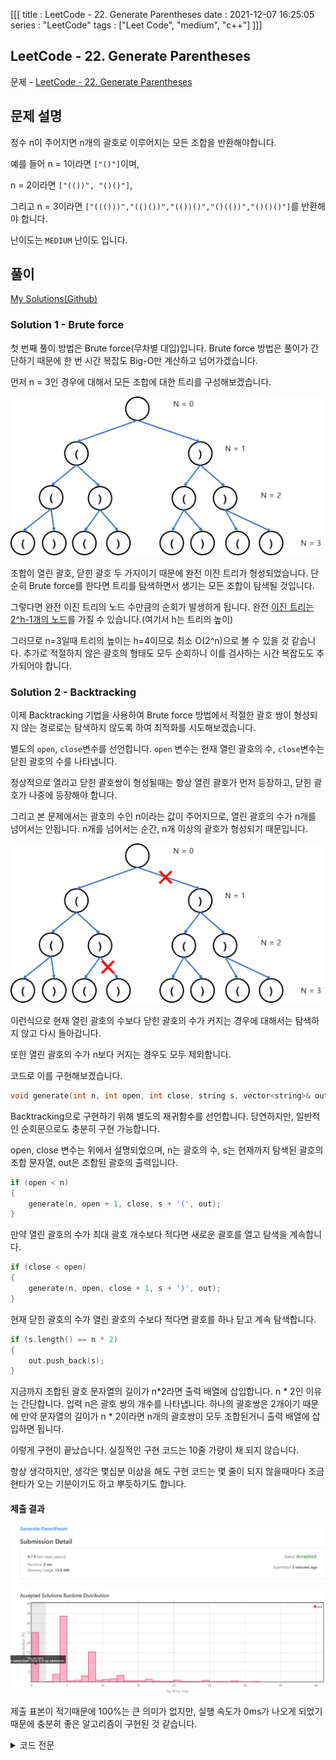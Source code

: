 [[[
title : LeetCode - 22. Generate Parentheses
date : 2021-12-07 16:25:05
series : "LeetCode"
tags : ["Leet Code", "medium", "c++"]
]]]

## LeetCode - 22. Generate Parentheses
문제 - [LeetCode - 22. Generate Parentheses](https://leetcode.com/problems/generate-parentheses/)

## 문제 설명
정수 n이 주어지면 n개의 괄호로 이루어지는 모든 조합을 반환해야합니다.

예를 들어 n = 1이라면 `["()"]`이며, 

n = 2이라면 `["(())", "()()"]`, 

그리고 n = 3이라면 `["((()))","(()())","(())()","()(())","()()()"]`를 반환해야 합니다.

난이도는 `MEDIUM` 난이도 입니다.

## 풀이
[My Solutions(Github)](https://github.com/LDobac/leetcode/tree/master/22.%20Generate%20Parentheses)

### Solution 1 - Brute force

첫 번째 풀이 방법은 Brute force(무차별 대입)입니다. Brute force 방법은 풀이가 간단하기 때문에 한 번 시간 복잡도 Big-O만 계산하고 넘어가겠습니다.

먼저 n = 3인 경우에 대해서 모든 조합에 대한 트리를 구성해보겠습니다.

![Solution 1 result](./assets/images/leet_code/22/example_1.png)

조합이 열린 괄호, 닫힌 괄호 두 가지이기 때문에 완전 이진 트리가 형성되었습니다. 단순히 Brute force를 한다면 트리를 탐색하면서 생기는 모든 조합이 탐색될 것입니다.

그렇다면 완전 이진 트리의 노드 수만큼의 순회가 발생하게 됩니다. 완전 [이진 트리는 2^h-1개의 노드](https://ko.wikipedia.org/wiki/%EC%9D%B4%EC%A7%84_%ED%8A%B8%EB%A6%AC)를 가질 수 있습니다.(여기서 h는 트리의 높이)

그러므로 n=3일때 트리의 높이는 h=4이므로 최소 O(2^n)으로 볼 수 있을 것 같습니다. 추가로 적절하지 않은 괄호의 형태도 모두 순회하니 이를 검사하는 시간 복잡도도 추가되어야 합니다.

### Solution 2 - Backtracking
이제 Backtracking 기법을 사용하여 Brute force 방법에서 적절한 괄호 쌍이 형성되지 않는 경로로는 탐색하지 않도록 하여 최적화를 시도해보겠습니다.

별도의 `open`, `close`변수를 선언합니다. `open` 변수는 현재 열린 괄호의 수, `close`변수는 닫힌 괄호의 수를 나타냅니다.

정상적으로 열리고 닫힌 괄호쌍이 형성될때는 항상 열린 괄호가 먼저 등장하고, 닫힌 괄호가 나중에 등장해야 합니다. 

그리고 본 문제에서는 괄호의 수인 n이라는 값이 주어지므로, 열린 괄호의 수가 n개를 넘어서는 안됩니다. n개를 넘어서는 순간, n개 이상의 괄호가 형성되기 때문입니다.

![example 2](./assets/images/leet_code/22/example_2.png)

이런식으로 현재 열린 괄호의 수보다 닫힌 괄호의 수가 커지는 경우에 대해서는 탐색하지 않고 다시 돌아갑니다.

또한 열린 괄호의 수가 n보다 커지는 경우도 모두 제외합니다.

코드로 이를 구현해보겠습니다.

```c++
void generate(int n, int open, int close, string s, vector<string>& out) {...}
```

Backtracking으로 구현하기 위해 별도의 재귀함수를 선언합니다. 당연하지만, 일반적인 순회문으로도 충분히 구현 가능합니다.

open, close 변수는 위에서 설명되었으며, n는 괄호의 수, s는 현재까지 탐색된 괄호의 조합 문자열, out은 조합된 괄호의 출력입니다.

```c++
if (open < n)
{
    generate(n, open + 1, close, s + '(', out);
}
```

만약 열린 괄호의 수가 최대 괄호 개수보다 적다면 새로운 괄호를 열고 탐색을 계속합니다.

```c++
if (close < open)
{
    generate(n, open, close + 1, s + ')', out);
}
```
현재 닫힌 괄호의 수가 열린 괄호의 수보다 적다면 괄호를 하나 닫고 계속 탐색합니다.

```c++
if (s.length() == n * 2)
{
    out.push_back(s);
}
```

지금까지 조합된 괄호 문자열의 길이가 n*2라면 출력 배열에 삽입합니다. n * 2인 이유는 간단합니다. 입력 n은 괄호 쌍의 개수를 나타냅니다. 하나의 괄호쌍은 2개이기 때문에 만약 문자열의 길이가 n * 2이라면 n개의 괄호쌍이 모두 조합된거니 출력 배열에 삽입하면 됩니다.

이렇게 구현이 끝났습니다. 실질적인 구현 코드는 10줄 가량이 채 되지 않습니다. 

항상 생각하지만, 생각은 몇십분 이상을 해도 구현 코드는 몇 줄이 되지 않을때마다 조금 현타가 오는 기분이기도 하고 뿌듯하기도 합니다.

#### 제출 결과
![Solution 1 result](./assets/images/leet_code/22/result_1.png)

제출 표본이 적기때문에 100%는 큰 의미가 없지만, 실행 속도가 0ms가 나오게 되었기 때문에 충분히 좋은 알고리즘이 구현된 것 같습니다.

<details>
<summary>코드 전문</summary>

```c++
class Solution {
public:
    vector<string> generateParenthesis(int n) {
        vector<string> result;

        generate(n, 0, 0, "", result);

        return result;
    }

    void generate(int n, int open, int close, string s, vector<string>& out)
    {
        if (s.length() == n * 2)
        {
            out.push_back(s);
        }

        if (open < n)
        {
            generate(n, open + 1, close, s + '(', out);
        }

        if (close < open)
        {
            generate(n, open, close + 1, s + ')', out);
        }
    }
};
```

</details>
